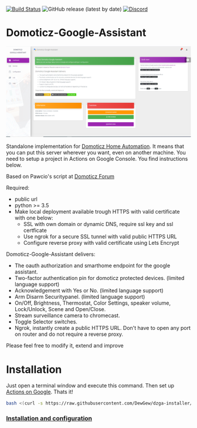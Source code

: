 [![Build Status](https://travis-ci.com/DewGew/Domoticz-Google-Assistant.svg?branch=master)](https://travis-ci.com/DewGew/Domoticz-Google-Assistant) ![GitHub release (latest by date)](https://img.shields.io/github/v/release/dewgew/Domoticz-Google-Assistant) [![Discord](https://img.shields.io/discord/664815298284748830?label=Chat%20on%20Discord)](https://discordapp.com/invite/AmJV6AC)
# Domoticz-Google-Assistant 

<img src="dzga_UI.png" alt="drawing" width="600"/>

Standalone implementation for [Domoticz Home Automation](https://www.domoticz.com/). It means that you can put this server wherever you want, even on another machine. You need to setup a project in Actions on Google Console. You find instructions below.

Based on Pawcio's script at [Domoticz Forum](https://www.domoticz.com/forum/viewtopic.php?f=69&t=27244)

Required:
- public url
- python >= 3.5
- Make local deployment available trough HTTPS with valid certificate with one below:
  - SSL with own domain or dynamic DNS, require ssl key and ssl certficate
  - Use ngrok for a secure SSL tunnel with valid public HTTPS URL
  - Configure reverse proxy with valid certificate using Lets Encrypt

Domoticz-Google-Assistant delivers: 
- The oauth authorization and smarthome endpoint for the google assistant.
- Two-factor authentication pin for domoticz protected devices. (limited language support)
- Acknowledgement with Yes or No. (limited language support)
- Arm Disarm Securitypanel. (limited language support)
- On/Off, Brightness, Thermostat, Color Settings, speaker volume, Lock/Unlock, Scene and Open/Close.
- Stream surveillance camera to chromecast.
- Toggle Selector switches.
- Ngrok, instantly create a public HTTPS URL. Don't have to open any port on router and do not require a reverse proxy.

Please feel free to modify it, extend and improve

# Installation
Just open a terminal window and execute this command. Then set up [Actions on Google](https://github.com/DewGew/Domoticz-Google-Assistant/wiki). Thats it!
```bash
bash <(curl -s https://raw.githubusercontent.com/DewGew/dzga-installer/master/install.sh)
```

### [Installation and configuration](https://github.com/DewGew/Domoticz-Google-Assistant/wiki)
<!--stackedit_data:
eyJoaXN0b3J5IjpbNjY2NTI2ODUyXX0=
-->
